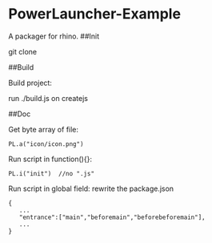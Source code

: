 # PowerLauncher-Example
A packager for rhino.
##Init

git clone 

##Build

Build project:

run ./build.js on createjs

##Doc

Get byte array of file:

```
PL.a("icon/icon.png") 
```
Run script in function(){}:

```
PL.i("init")  //no ".js"
```
Run script in global field:
rewrite the package.json
```
{
   ...
   "entrance":["main","beforemain","beforebeforemain"],
   ...
}
```


